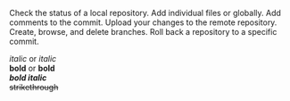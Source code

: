 Check the status of a local repository.
Add individual files or globally.
Add comments to the commit.
Upload your changes to the remote repository.
Create, browse, and delete branches.
Roll back a repository to a specific commit.

*italic* or _italic_  
**bold** or __bold__  
***bold italic***  
~~strikethrough~~
